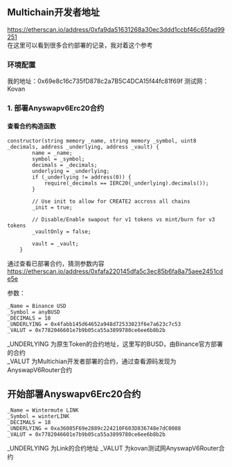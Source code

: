 ## Multichain开发者地址
https://etherscan.io/address/0xfa9da51631268a30ec3ddd1ccbf46c65fad99251  
在这里可以看到很多合约部署的记录，我对着这个参考  

### 环境配置
我的地址：0x69e8c16c735fD878c2a7B5C4DCA15f44fc81f69f
测试网：Kovan

### 1. 部署Anyswapv6Erc20合约

#### 查看合约构造函数
```solodity
constructor(string memory _name, string memory _symbol, uint8 _decimals, address _underlying, address _vault) {
        name = _name;
        symbol = _symbol;
        decimals = _decimals;
        underlying = _underlying;
        if (_underlying != address(0)) {
            require(_decimals == IERC20(_underlying).decimals());
        }

        // Use init to allow for CREATE2 accross all chains
        _init = true;

        // Disable/Enable swapout for v1 tokens vs mint/burn for v3 tokens
        _vaultOnly = false;

        vault = _vault;
    }

```


通过查看已部署合约，猜测参数内容  
https://etherscan.io/address/0xfafa220145dfa5c3ec85b6fa8a75aee2451cde5e 

参数：
```
_Name = Binance USD
_Symbol = anyBUSD
_DECIMALS = 18
_UNDERLYING = 0x4fabb145d64652a948d72533023f6e7a623c7c53 
_VALUT = 0x7782046601e7b9b05ca55a3899780ce6ee6b8b2b 
```
_UNDERLYING 为原生Token的合约地址，这里写的BUSD，由Binance官方部署的合约  
_VALUT 为Multichian开发者部署的合约，通过查看源码发现为AnyswapV6Router合约

## 开始部署Anyswapv6Erc20合约
```
_Name = Wintermute LINK
_Symbol = winterLINK
_DECIMALS = 18
_UNDERLYING = 0xa36085F69e2889c224210F603D836748e7dC0088 
_VALUT = 0x7782046601e7b9b05ca55a3899780ce6ee6b8b2b 
```
_UNDERLYING 为Link的合约地址
_VALUT 为kovan测试网AnyswapV6Router合约
